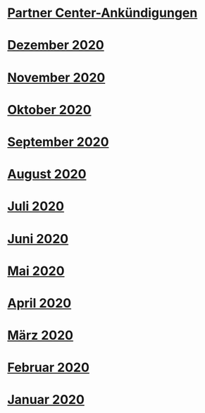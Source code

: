 # [Partner Center-Ankündigungen](index.md)
# [Dezember 2020](2020-december.md)
# [November 2020](2020-november.md)
# [Oktober 2020](2020-october.md)
# [September 2020](2020-september.md)
# [August 2020](2020-august.md)
# [Juli 2020](2020-july.md)
# [Juni 2020](2020-june.md)
# [Mai 2020](2020-may.md)
# [April 2020](2020-april.md)
# [März 2020](2020-march.md)
# [Februar 2020](2020-february.md)
# [Januar 2020](2020-january.md)
